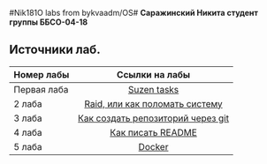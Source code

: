 #Nik181O labs from bykvaadm/OS#
**Саражинский Никита студент группы ББСО-04-18**

## Источники лаб.

| Номер лабы	| Ссылки на лабы	|
| ------------- |:---------------------:|
| Первая лаба	|[Suzen tasks](https://github.com/bykvaadm/OS/tree/master/admin/lab1)|
| 2 лаба	|[Raid, или как поломать систему](https://github.com/bykvaadm/OS/tree/master/admin/lab2)|
| 3 лаба	|[Как создать репозиторий через git](https://github.com/bykvaadm/OS/tree/master/admin/lab3)|
| 4 лаба|[Как писать README](https://github.com/bykvaadm/OS/tree/master/admin/lab4)|
| 5 лаба|[Docker](https://github.com/bykvaadm/OS/tree/master/devops/docker/lab1)|
